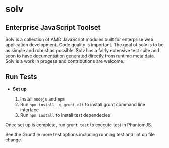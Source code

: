 solv
====

Enterprise JavaScript Toolset
-----------------------------

Solv is a collection of AMD JavaScript modules built for enterprise web
application development. Code quality is important. The goal of solv is to be as
simple and robust as possible. Solv has a fairly extensive test suite and soon
to have documentation generated directly from runtime meta data. Solv is a work
in progess and contributions are welcome.

Run Tests
---------

  + **Set up**
  
    1. Install `nodejs` and `npm`
    2. Run `npm install -g grunt-cli` to install grunt command line interface
	3. Run `npm install` to install test dependecies

Once set up is complete, run `grunt test` to execute test in PhantomJS.

See the Gruntfile more test options including running test and lint on file
change.
    
    